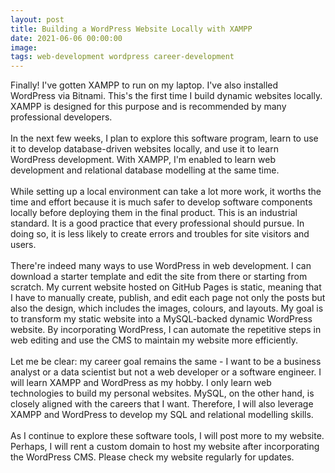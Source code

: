 ```yaml
---
layout: post
title: Building a WordPress Website Locally with XAMPP
date: 2021-06-06 00:00:00
image:
tags: web-development wordpress career-development
---
```

Finally! I've gotten XAMPP to run on my laptop. I've also installed WordPress via Bitnami. This's the first time I build dynamic websites locally. XAMPP is designed for this purpose and is recommended by many professional developers. 
<br><br>
In the next few weeks, I plan to explore this software program, learn to use it to develop database-driven websites locally, and use it to learn WordPress development. With XAMPP, I'm enabled to learn web development and relational database modelling at the same time.
<br><br>
While setting up a local environment can take a lot more work, it worths the time and effort because it is much safer to develop software components locally before deploying them in the final product. This is an industrial standard. It is a good practice that every professional should pursue. In doing so, it is less likely to create errors and troubles for site visitors and users.
<br><br>
There're indeed many ways to use WordPress in web development. I can download a starter template and edit the site from there or starting from scratch. My current website hosted on GitHub Pages is static, meaning that I have to manually create, publish, and edit each page not only the posts but also the design, which includes the images, colours, and layouts. My goal is to transform my static website into a MySQL-backed dynamic WordPress website. By incorporating WordPress, I can automate the repetitive steps in web editing and use the CMS to maintain my website more efficiently.
<br><br>
Let me be clear: my career goal remains the same - I want to be a business analyst or a data scientist but not a web developer or a software engineer. I will learn XAMPP and WordPress as my hobby. I only learn web technologies to build my personal websites. MySQL, on the other hand, is closely aligned with the careers that I want. Therefore, I will also leverage XAMPP and WordPress to develop my SQL and relational modelling skills.
<br><br>
As I continue to explore these software tools, I will post more to my website. Perhaps, I will rent a custom domain to host my website after incorporating the WordPress CMS. Please check my website regularly for updates.
<br><br>
